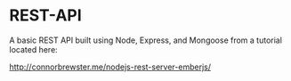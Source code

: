 # REST-API
A basic REST API built using Node, Express, and Mongoose from a tutorial located here:

http://connorbrewster.me/nodejs-rest-server-emberjs/
